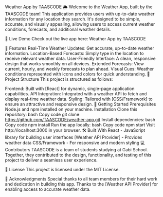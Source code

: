 Weather App by TAASCODE 🌦️
Welcome to the Weather App, built by the TAASCODE team! This application provides users with up-to-date weather information for any location they search. It's designed to be simple, accurate, and visually appealing, allowing users to access current weather conditions, forecasts, and additional weather details.

🔗 Live Demo
Check out the live app here: Weather App by TAASCODE

🌟 Features
Real-Time Weather Updates: Get accurate, up-to-date weather information.
Location-Based Forecasts: Simply type in the location to receive relevant weather data.
User-Friendly Interface: A clean, responsive design that works smoothly on all devices.
Extended Forecasts: View current, hourly, and weekly forecasts to plan ahead.
Visual Cues: Weather conditions represented with icons and colors for quick understanding.
📂 Project Structure
This project is structured as follows:

Frontend: Built with [React] for dynamic, single-page application capabilities.
API Integration: Integrated with a weather API to fetch and display real-time weather data.
Styling: Tailored with [CSS/Framework] to ensure an attractive and responsive design.
🚀 Getting Started
Prerequisites
Node.js and npm installed on your machine.
Installation
Clone this repository:
bash
Copy code
git clone https://github.com/TAASCODE/weather-app.git
Install dependencies:
bash
Copy code
npm install
Run the app locally:
bash
Copy code
npm start
Visit http://localhost:3000 in your browser.
🛠️ Built With
React - JavaScript library for building user interfaces
[Weather API Provider] - Provides weather data
CSS/Framework - For responsive and modern styling
💻 Contributors
TAASCODE is a team of students studying at Gabi School. Together, they contributed to the design, functionality, and testing of this project to deliver a seamless user experience.

📝 License
This project is licensed under the MIT License.

🤝 Acknowledgments
Special thanks to all team members for their hard work and dedication in building this app. Thanks to the [Weather API Provider] for enabling access to accurate weather data.

